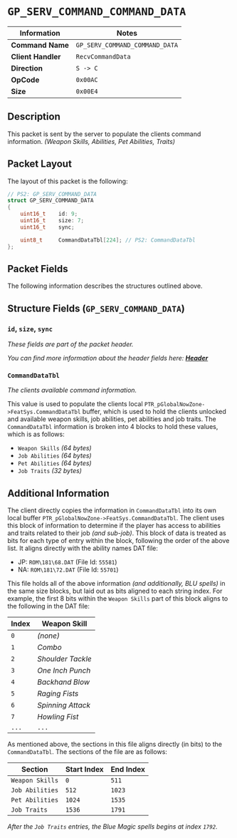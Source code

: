 # `GP_SERV_COMMAND_COMMAND_DATA`

| Information               | Notes |
|---                        |---    |
| **Command Name**          | `GP_SERV_COMMAND_COMMAND_DATA` |
| **Client Handler**        | `RecvCommandData` |
| **Direction**             | `S -> C` |
| **OpCode**                | `0x00AC` |
| **Size**                  | `0x00E4` |

## Description

This packet is sent by the server to populate the clients command information. _(Weapon Skills, Abilities, Pet Abilities, Traits)_

## Packet Layout

The layout of this packet is the following:

```cpp
// PS2: GP_SERV_COMMAND_DATA
struct GP_SERV_COMMAND_DATA
{
    uint16_t    id: 9;
    uint16_t    size: 7;
    uint16_t    sync;

    uint8_t     CommandDataTbl[224]; // PS2: CommandDataTbl
};
```

## Packet Fields

The following information describes the structures outlined above.

## Structure Fields (`GP_SERV_COMMAND_DATA`)

### `id`, `size`, `sync`

_These fields are part of the packet header._

_You can find more information about the header fields here: [**Header**](/world/HEADER.md)_

### `CommandDataTbl`

_The clients available command information._

This value is used to populate the clients local `PTR_pGlobalNowZone->FeatSys.CommandDataTbl` buffer, which is used to hold the clients unlocked and available weapon skills, job abilities, pet abilities and job traits. The `CommandDataTbl` information is broken into 4 blocks to hold these values, which is as follows:

  - `Weapon Skills` _(64 bytes)_
  - `Job Abilities` _(64 bytes)_
  - `Pet Abilities` _(64 bytes)_
  - `Job Traits` _(32 bytes)_

## Additional Information

The client directly copies the information in `CommandDataTbl` into its own local buffer `PTR_pGlobalNowZone->FeatSys.CommandDataTbl`. The client uses this block of information to determine if the player has access to abilities and traits related to their job _(and sub-job)_. This block of data is treated as bits for each type of entry within the block, following the order of the above list. It aligns directly with the ability names DAT file:

  - JP: `ROM\181\68.DAT` (File Id: `55581`)
  - NA: `ROM\181\72.DAT` (File Id: `55701`)

This file holds all of the above information _(and additionally, BLU spells)_ in the same size blocks, but laid out as bits aligned to each string index. For example, the first 8 bits within the `Weapon Skills` part of this block aligns to the following in the DAT file:

| Index | Weapon Skill |
| --- | --- |
| `0` | _(none)_ |
| `1` | _Combo_ |
| `2` | _Shoulder Tackle_ |
| `3` | _One Inch Punch_ |
| `4` | _Backhand Blow_ |
| `5` | _Raging Fists_ |
| `6` | _Spinning Attack_ |
| `7` | _Howling Fist_ |
| `...` | `...` |

As mentioned above, the sections in this file aligns directly (in bits) to the `CommandDataTbl`. The sections of the file are as follows:

| Section | Start Index | End Index |
| --- | --- | --- |
| `Weapon Skills`   | `0`       | `511` |
| `Job Abilities`   | `512`     | `1023` |
| `Pet Abilities`   | `1024`    | `1535` |
| `Job Traits`      | `1536`    | `1791` |

_After the `Job Traits` entries, the Blue Magic spells begins at index `1792`._

